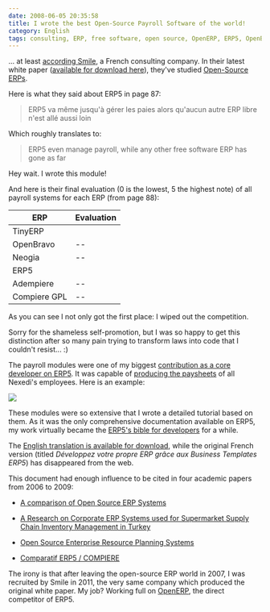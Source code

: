 ```yaml
---
date: 2008-06-05 20:35:58
title: I wrote the best Open-Source Payroll Software of the world!
category: English
tags: consulting, ERP, free software, open source, OpenERP, ERP5, OpenBravo, Neogia, Adempiere, Compiere
---
```


... at least [according Smile](http://www.smile.fr), a French consulting
company. In their latest white paper ([available for download
here](http://www.smile.fr/Livres-blancs/ERP-et-decisionnel/ERP-open-source)),
they've studied [Open-Source
ERPs](http://en.wikipedia.org/wiki/Category:Free_ERP_software).

Here is what they said about ERP5 in page 87:

> ERP5 va même jusqu'à gérer les paies alors qu'aucun autre ERP libre n'est
allé aussi loin

Which roughly translates to:

> ERP5 even manage payroll, while any other free software ERP has gone as far

Hey wait. I wrote this module!

And here is their final evaluation (0 is the lowest, 5 the highest note) of all
payroll systems for each ERP (from page 88):

ERP | Evaluation
--- | ---
TinyERP | <i class="icon-star"></i>
OpenBravo | --
Neogia | --
ERP5 | <i class="icon-star"></i> <i class="icon-star"></i> <i class="icon-star"></i> <i class="icon-star"></i>
Adempiere | --
Compiere GPL | --

As you can see I not only got the first place: I wiped out the competition.

Sorry for the shameless self-promotion, but I was so happy to get this
distinction after so many pain trying to transform laws into code that I
couldn't resist... :)

The payroll modules were one of my biggest [contribution as a core developer on
ERP5](https://www.openhub.net/p/erp5/contributors/18391049963153). It was
capable of [producing the
paysheets](http://web.archive.org/web/20110128111823/http://www.erp5.org/workspaces/project/erp5_payroll/erp5_pay_sheet_for_n/view)
of all Nexedi's employees. Here is an example:

![](/uploads/2008/erp5-final-paysheet.png)

These modules were so extensive that I wrote a detailed tutorial based on them.
As it was the only comprehensive documentation available on ERP5, my work
virtually became the [ERP5's bible for
developers](http://web.archive.org/web/20050924101245/http://www.erp5.org/sections/documentation/articles/erp5_developer_tutor3829/downloadFile/file/Tutorial-Kevin-en.pdf?nocache=1114902907.39)
for a while.

The [English translation is available for
download](http://web.archive.org/web/20050924101245/http://www.erp5.org/sections/documentation/articles/erp5_developer_tutor3829/downloadFile/file/Tutorial-Kevin-en.pdf?nocache=1114902907.39),
while the original French version (titled *Développez votre propre ERP grâce
aux Business Templates ERP5*) has disappeared from the web.

This document had enough influence to be cited in four academic papers from
2006 to 2009:

  * [A comparison of Open Source ERP
  Systems](http://www.big.tuwien.ac.at/system/theses/20/papers.pdf)

  * [A Research on Corporate ERP Systems used for Supermarket Supply Chain
  Inventory Management in
  Turkey](http://www.slideshare.net/Agcristi/a-research-on-corporate-enterprise-resource-planning-erp)

  * [Open Source Enterprise Resource Planning
  Systems](http://behdasht.gov.ir/uploads/101_195_baresiye%20ERP%20haye%20matn%20baz.pdf)

  * [Comparatif ERP5 /
  COMPIERE](https://web.archive.org/web/20101010002846/http://wiki.itin.fr/index.php/Comparatif_ERP5_/_COMPIERE_MT09_FR)

The irony is that after leaving the open-source ERP world in 2007, I was
recruited by Smile in 2011, the very same company which produced the original
white paper. My job? Working full on [OpenERP]({tag}openerp), the direct
competitor of ERP5.
